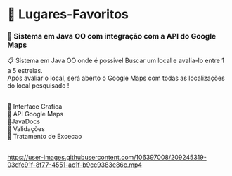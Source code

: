# :round_pushpin: Lugares-Favoritos

### :anger: Sistema em Java OO com integração com a API do Google Maps 

:clipboard: Sistema em Java OO onde é possivel Buscar um local e avalia-lo entre 1 a 5 estrelas. <br>
Após avaliar o local, será aberto o Google Maps com todas as localizações do local pesquisado ! <br><br>

:small_orange_diamond: Interface Grafica <br>
:small_orange_diamond: API Google Maps <br>
:small_orange_diamond:JavaDocs <br>
:small_orange_diamond: Validações <br>
:small_orange_diamond: Tratamento de Excecao <br><br>


https://user-images.githubusercontent.com/106397008/209245319-03dfc91f-8f77-4551-ac1f-b9ce9383e86c.mp4


